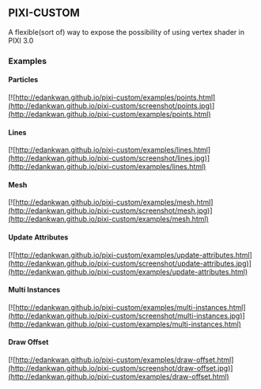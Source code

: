 ## PIXI-CUSTOM

A flexible(sort of) way to expose the possibility of using vertex shader in PIXI 3.0


### Examples
#### Particles
[![http://edankwan.github.io/pixi-custom/examples/points.html](http://edankwan.github.io/pixi-custom/screenshot/points.jpg)](http://edankwan.github.io/pixi-custom/examples/points.html)

#### Lines
[![http://edankwan.github.io/pixi-custom/examples/lines.html](http://edankwan.github.io/pixi-custom/screenshot/lines.jpg)](http://edankwan.github.io/pixi-custom/examples/lines.html)

#### Mesh
[![http://edankwan.github.io/pixi-custom/examples/mesh.html](http://edankwan.github.io/pixi-custom/screenshot/mesh.jpg)](http://edankwan.github.io/pixi-custom/examples/mesh.html)

#### Update Attributes
[![http://edankwan.github.io/pixi-custom/examples/update-attributes.html](http://edankwan.github.io/pixi-custom/screenshot/update-attributes.jpg)](http://edankwan.github.io/pixi-custom/examples/update-attributes.html)

#### Multi Instances
[![http://edankwan.github.io/pixi-custom/examples/multi-instances.html](http://edankwan.github.io/pixi-custom/screenshot/multi-instances.jpg)](http://edankwan.github.io/pixi-custom/examples/multi-instances.html)

#### Draw Offset
[![http://edankwan.github.io/pixi-custom/examples/draw-offset.html](http://edankwan.github.io/pixi-custom/screenshot/draw-offset.jpg)](http://edankwan.github.io/pixi-custom/examples/draw-offset.html)